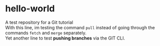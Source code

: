 # hello-world
A test repository for a Git tutorial \
With this line, im testing the command `pull` instead of going through the commands `fetch` and `merge` separately. \
Yet another line to test **pushing branches** via the GIT CLI.

